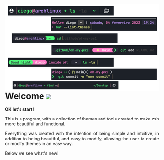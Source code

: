 <div align="justify">
<p align="center">
	<img src="https://github.com/oh-my-ps1/oh-my-ps1/blob/main/fixed/init.png"
	align="right" width="600"/>
	<h1>Welcome   <img src="https://cdn-icons-png.flaticon.com/512/5632/5632392.png" align="center" width="30"/></h1>
	<p><strong>OK let's start!</strong></p>
	<p>
  This is a program, with a collection of themes and tools created
  to make zsh more beautiful and functional.
  </p>
	<p>
	Everything was created with the intention of being simple and intuitive, in addition to being beautiful, and easy to modify, allowing the user to create or modify themes in an easy way.
	</p>
	<p>Below we see what's new!</p>
	<br clear="right"/>
</p>

</div>
<!--
**oh-my-ps1/oh-my-ps1** is a ✨ _special_ ✨ repository because its `README.md` (this file) appears on your GitHub profile.

Here are some ideas to get you started:

- 🔭 I’m currently working on ...
- 🌱 I’m currently learning ...
- 👯 I’m looking to collaborate on ...
- 🤔 I’m looking for help with ...
- 💬 Ask me about ...
- 📫 How to reach me: ...
- 😄 Pronouns: ...
- ⚡ Fun fact: ...
-->
